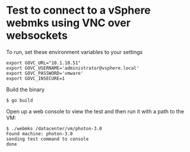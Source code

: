 Test to connect to a vSphere webmks using VNC over websockets
======

To run, set these environment variables to your settings
```
export GOVC_URL="10.1.10.51"
export GOVC_USERNAME='administrator@vsphere.local'
export GOVC_PASSWORD='vmware'
export GOVC_INSECURE=1
```

Build the binary
```
$ go build
```

Open up a web console to view the test and then run it with a path to the VM:

```
$ ./webmks /datacenter/vm/photon-3.0
Found machine: photon-3.0
sending test command to console
done
```
